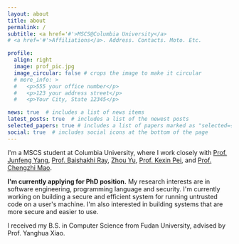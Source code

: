 ```yaml
---
layout: about
title: about
permalink: /
subtitle: <a href='#'>MSCS@Columbia University</a>
# <a href='#'>Affiliations</a>. Address. Contacts. Moto. Etc.

profile:
  align: right
  image: prof_pic.jpg
  image_circular: false # crops the image to make it circular
  # more_info: >
  #   <p>555 your office number</p>
  #   <p>123 your address street</p>
  #   <p>Your City, State 12345</p>

news: true  # includes a list of news items
latest_posts: true  # includes a list of the newest posts
selected_papers: true # includes a list of papers marked as "selected={true}"
social: true  # includes social icons at the bottom of the page
---
```


I'm a MSCS student at Columbia University, where I work closely with [Prof. Junfeng Yang](http://www.cs.columbia.edu/~junfeng/), [Prof. Baishakhi Ray](https://www.rayb.info/), [Zhou Yu](https://www.cs.columbia.edu/~zhouyu/), [Prof. Kexin Pei](https://sites.google.com/site/kexinpeisite/), and [Prof. Chengzhi Mao](https://www.cs.columbia.edu/~mcz/). 

**I'm currently applying for PhD position.** My research interests are in software engineering, programming language and security. I'm currently working on building a secure and efficient system for running untrusted code on a user's machine. I'm also interested in building systems that are more secure and easier to use.

I received my B.S. in Computer Science from Fudan University, advised by Prof. Yanghua Xiao.

<!-- Write your biography here. Tell the world about yourself. Link to your favorite [subreddit](http://reddit.com). You can put a picture in, too. The code is already in, just name your picture `prof_pic.jpg` and put it in the `img/` folder.

Put your address / P.O. box / other info right below your picture. You can also disable any of these elements by editing `profile` property of the YAML header of your `_pages/about.md`. Edit `_bibliography/papers.bib` and Jekyll will render your [publications page](/al-folio/publications/) automatically.

Link to your social media connections, too. This theme is set up to use [Font Awesome icons](https://fontawesome.com/) and [Academicons](https://jpswalsh.github.io/academicons/), like the ones below. Add your Facebook, Twitter, LinkedIn, Google Scholar, or just disable all of them. -->